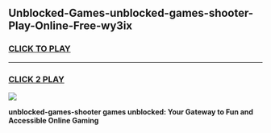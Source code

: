 
## Unblocked-Games-unblocked-games-shooter-Play-Online-Free-wy3ix
<h3>
<a href="https://premium76.site?title=unblocked-games-shooter&ref=26A">CLICK TO PLAY</a></h3>
<hr>

<h3>
<a href="https://premium76.site?title=unblocked-games-shooter&ref=26A">CLICK 2 PLAY</a>
  
</h3>

<a href="https://premium76.site?title=unblocked-games-shooter&ref=26A"><img src="https://clearcache.store/games.png"></a>


**unblocked-games-shooter games unblocked: Your Gateway to Fun and Accessible Online Gaming**

